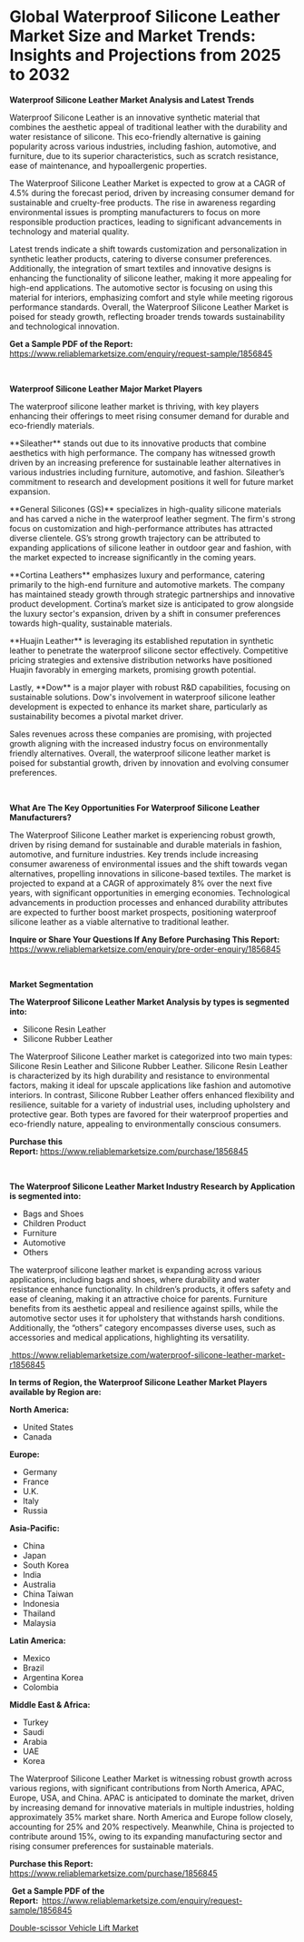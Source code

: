 <p><h1>Global Waterproof Silicone Leather Market Size and Market Trends: Insights and Projections from 2025 to 2032</h1></p><p><strong>Waterproof Silicone Leather Market Analysis and Latest Trends</strong></p>
<p><p>Waterproof Silicone Leather is an innovative synthetic material that combines the aesthetic appeal of traditional leather with the durability and water resistance of silicone. This eco-friendly alternative is gaining popularity across various industries, including fashion, automotive, and furniture, due to its superior characteristics, such as scratch resistance, ease of maintenance, and hypoallergenic properties.</p><p>The Waterproof Silicone Leather Market is expected to grow at a CAGR of 4.5% during the forecast period, driven by increasing consumer demand for sustainable and cruelty-free products. The rise in awareness regarding environmental issues is prompting manufacturers to focus on more responsible production practices, leading to significant advancements in technology and material quality.</p><p>Latest trends indicate a shift towards customization and personalization in synthetic leather products, catering to diverse consumer preferences. Additionally, the integration of smart textiles and innovative designs is enhancing the functionality of silicone leather, making it more appealing for high-end applications. The automotive sector is focusing on using this material for interiors, emphasizing comfort and style while meeting rigorous performance standards. Overall, the Waterproof Silicone Leather Market is poised for steady growth, reflecting broader trends towards sustainability and technological innovation.</p></p>
<p><strong>Get a Sample PDF of the Report:&nbsp;</strong> <a href="https://www.reliablemarketsize.com/enquiry/request-sample/1856845?utm_campaign=3226&utm_medium=2&utm_source=Github&utm_content=ia&utm_term=27032025&utm_id=waterproof-silicone-leather">https://www.reliablemarketsize.com/enquiry/request-sample/1856845</a></p>
<p>&nbsp;</p>
<p><strong>Waterproof Silicone Leather Major Market Players</strong></p>
<p><p>The waterproof silicone leather market is thriving, with key players enhancing their offerings to meet rising consumer demand for durable and eco-friendly materials. </p><p>**Sileather** stands out due to its innovative products that combine aesthetics with high performance. The company has witnessed growth driven by an increasing preference for sustainable leather alternatives in various industries including furniture, automotive, and fashion. Sileather’s commitment to research and development positions it well for future market expansion.</p><p>**General Silicones (GS)** specializes in high-quality silicone materials and has carved a niche in the waterproof leather segment. The firm's strong focus on customization and high-performance attributes has attracted diverse clientele. GS’s strong growth trajectory can be attributed to expanding applications of silicone leather in outdoor gear and fashion, with the market expected to increase significantly in the coming years. </p><p>**Cortina Leathers** emphasizes luxury and performance, catering primarily to the high-end furniture and automotive markets. The company has maintained steady growth through strategic partnerships and innovative product development. Cortina’s market size is anticipated to grow alongside the luxury sector's expansion, driven by a shift in consumer preferences towards high-quality, sustainable materials.</p><p>**Huajin Leather** is leveraging its established reputation in synthetic leather to penetrate the waterproof silicone sector effectively. Competitive pricing strategies and extensive distribution networks have positioned Huajin favorably in emerging markets, promising growth potential.</p><p>Lastly, **Dow** is a major player with robust R&D capabilities, focusing on sustainable solutions. Dow's involvement in waterproof silicone leather development is expected to enhance its market share, particularly as sustainability becomes a pivotal market driver.</p><p>Sales revenues across these companies are promising, with projected growth aligning with the increased industry focus on environmentally friendly alternatives. Overall, the waterproof silicone leather market is poised for substantial growth, driven by innovation and evolving consumer preferences.</p></p>
<p>&nbsp;</p>
<p><strong>What Are The Key Opportunities For Waterproof Silicone Leather Manufacturers?</strong></p>
<p><p>The Waterproof Silicone Leather market is experiencing robust growth, driven by rising demand for sustainable and durable materials in fashion, automotive, and furniture industries. Key trends include increasing consumer awareness of environmental issues and the shift towards vegan alternatives, propelling innovations in silicone-based textiles. The market is projected to expand at a CAGR of approximately 8% over the next five years, with significant opportunities in emerging economies. Technological advancements in production processes and enhanced durability attributes are expected to further boost market prospects, positioning waterproof silicone leather as a viable alternative to traditional leather.</p></p>
<p><strong>Inquire or Share Your Questions If Any Before Purchasing This Report:</strong> <a href="https://www.reliablemarketsize.com/enquiry/pre-order-enquiry/1856845?utm_campaign=3226&utm_medium=2&utm_source=Github&utm_content=ia&utm_term=27032025&utm_id=waterproof-silicone-leather">https://www.reliablemarketsize.com/enquiry/pre-order-enquiry/1856845</a></p>
<p>&nbsp;</p>
<p><strong>Market Segmentation</strong></p>
<p><strong>The Waterproof Silicone Leather Market Analysis by types is segmented into:</strong></p>
<p><ul><li>Silicone Resin Leather</li><li>Silicone Rubber Leather</li></ul></p>
<p><p>The Waterproof Silicone Leather market is categorized into two main types: Silicone Resin Leather and Silicone Rubber Leather. Silicone Resin Leather is characterized by its high durability and resistance to environmental factors, making it ideal for upscale applications like fashion and automotive interiors. In contrast, Silicone Rubber Leather offers enhanced flexibility and resilience, suitable for a variety of industrial uses, including upholstery and protective gear. Both types are favored for their waterproof properties and eco-friendly nature, appealing to environmentally conscious consumers.</p></p>
<p><strong>Purchase this Report:&nbsp;</strong><a href="https://www.reliablemarketsize.com/purchase/1856845?utm_campaign=3226&utm_medium=2&utm_source=Github&utm_content=ia&utm_term=27032025&utm_id=waterproof-silicone-leather">https://www.reliablemarketsize.com/purchase/1856845</a></p>
<p>&nbsp;</p>
<p><strong>The Waterproof Silicone Leather Market Industry Research by Application is segmented into:</strong></p>
<p><ul><li>Bags and Shoes</li><li>Children Product</li><li>Furniture</li><li>Automotive</li><li>Others</li></ul></p>
<p><p>The waterproof silicone leather market is expanding across various applications, including bags and shoes, where durability and water resistance enhance functionality. In children’s products, it offers safety and ease of cleaning, making it an attractive choice for parents. Furniture benefits from its aesthetic appeal and resilience against spills, while the automotive sector uses it for upholstery that withstands harsh conditions. Additionally, the “others” category encompasses diverse uses, such as accessories and medical applications, highlighting its versatility.</p></p>
<p><a href="https://www.reliablemarketsize.com/waterproof-silicone-leather-market-r1856845?utm_campaign=3226&utm_medium=2&utm_source=Github&utm_content=ia&utm_term=27032025&utm_id=waterproof-silicone-leather">&nbsp;https://www.reliablemarketsize.com/waterproof-silicone-leather-market-r1856845</a></p>
<p><strong>In terms of Region, the Waterproof Silicone Leather Market Players available by Region are:</strong></p>
<p>
    <p> <strong> North America: </strong>
        <ul>
            <li>United States</li>
            <li>Canada</li>
        </ul>
        </p> 
    <p> <strong> Europe: </strong>
        <ul>
            <li>Germany</li>
            <li>France</li>
            <li>U.K.</li>
            <li>Italy</li>
            <li>Russia</li>
        </ul>
        </p> 
    <p> <strong> Asia-Pacific: </strong>
        <ul>
            <li>China</li>
            <li>Japan</li>
            <li>South Korea</li>
            <li>India</li>
            <li>Australia</li>
            <li>China Taiwan</li>
            <li>Indonesia</li>
            <li>Thailand</li>
            <li>Malaysia</li>
        </ul>
        </p> 
    <p> <strong> Latin America: </strong>
        <ul>
            <li>Mexico</li>
            <li>Brazil</li>
            <li>Argentina Korea</li>
            <li>Colombia</li>
        </ul>
        </p> 
    <p> <strong> Middle East & Africa: </strong>
        <ul>
            <li>Turkey</li>
            <li>Saudi</li>
            <li>Arabia</li>
            <li>UAE</li>
            <li>Korea</li>
        </ul>
    </p>
    </p>
<p><p>The Waterproof Silicone Leather Market is witnessing robust growth across various regions, with significant contributions from North America, APAC, Europe, USA, and China. APAC is anticipated to dominate the market, driven by increasing demand for innovative materials in multiple industries, holding approximately 35% market share. North America and Europe follow closely, accounting for 25% and 20% respectively. Meanwhile, China is projected to contribute around 15%, owing to its expanding manufacturing sector and rising consumer preferences for sustainable materials.</p></p>
<p><strong>Purchase this Report: </strong><a href="https://www.reliablemarketsize.com/purchase/1856845?utm_campaign=3226&utm_medium=2&utm_source=Github&utm_content=ia&utm_term=27032025&utm_id=waterproof-silicone-leather">https://www.reliablemarketsize.com/purchase/1856845</a></p>
<p>&nbsp;<strong>Get a Sample PDF of the Report:&nbsp;&nbsp;</strong><a href="https://www.reliablemarketsize.com/enquiry/request-sample/1856845?utm_campaign=3226&utm_medium=2&utm_source=Github&utm_content=ia&utm_term=27032025&utm_id=waterproof-silicone-leather">https://www.reliablemarketsize.com/enquiry/request-sample/1856845</a></p>
<p><strong></strong></p>
<p><p><a href="https://github.com/huelarnzeba29/Market-Research-Report-List-1/blob/main/double-scissor-vehicle-lift-market.md?utm_campaign=3226&utm_medium=2&utm_source=Github&utm_content=ia&utm_term=27032025&utm_id=waterproof-silicone-leather">Double-scissor Vehicle Lift Market</a></p></p>